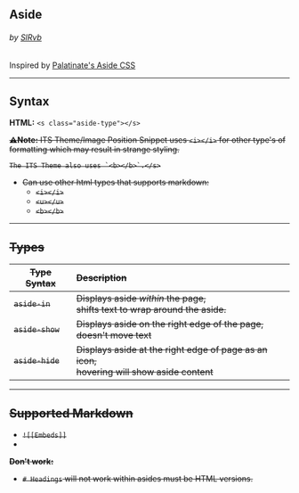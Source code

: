 ## Aside
###### by [SlRvb](https://SlRvb.github.io/Site/)

Inspired by [Palatinate's Aside CSS](https://github.com/eleanorkonik/-palatinate/blob/main/aside.css)

---

## Syntax
**HTML:** `<s class="aside-type"></s>`

<s class=aside-in>**⚠Note:** ITS Theme/Image Position Snippet uses `<i></i>` for other type's of formatting which may result in strange styling.
	
	The ITS Theme also uses `<b></b>`.</s>
- Can use other html types that supports markdown:
	- `<i></i>`
	- `<u></u>`
	- `<b></b>`

---

## Types

Type Syntax | Description|
---|:---|
`aside-in` | Displays aside *within* the page, <br> shifts text to wrap around the aside.
`aside-show` | Displays aside on the right edge of the page, <br> doesn't move text
`aside-hide` | Displays aside at the right edge of page as an icon, <br> hovering will show aside content


---

## Supported Markdown
-  `![[Embeds]]`
-  

**Don't work:**
-  `# Headings` will not work within asides must be HTML versions.